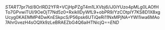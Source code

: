 $START$7pr7Id/8OrIRD2YFR+VCjHpPZgT4m1LXVbj6/iJ0iYUzo4pMLg0LAOfHTo7GPvwiTUl/9OeOjT7Nd5z0+RxikIIDyWfL9+obPR9/YzCOtplY7KS8D1X8xgUcyg0KAEMMP4DwKnESkpcS/P56psk6UTiQeRi11NxMPjNA+YWI1iwa6MAo7AhrGvezH4sOQXk9zLeBRAEZbG4Q6aiHTNicjQ==$END$